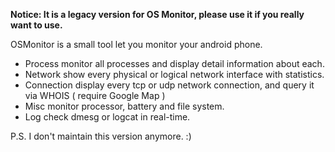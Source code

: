 **Notice: It is a legacy version for OS Monitor, please use it if you really want to use.**

OSMonitor is a small tool let you monitor your android phone.

- Process monitor all processes and display detail information about each.
- Network show every physical or logical network interface with statistics.
- Connection display every tcp or udp network connection, and query it via WHOIS ( require Google Map )
- Misc monitor processor, battery and file system.
- Log check dmesg or logcat in real-time.

P.S. I don't maintain this version anymore. :)